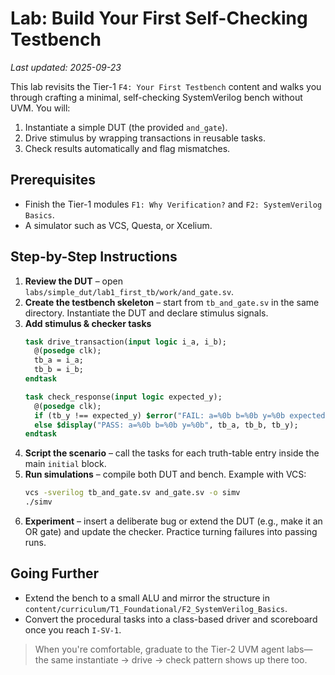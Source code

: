 # Lab: Build Your First Self-Checking Testbench

*Last updated: 2025-09-23*

This lab revisits the Tier-1 `F4: Your First Testbench` content and walks you through crafting a minimal, self-checking SystemVerilog bench without UVM. You will:

1. Instantiate a simple DUT (the provided `and_gate`).
2. Drive stimulus by wrapping transactions in reusable tasks.
3. Check results automatically and flag mismatches.

## Prerequisites
- Finish the Tier-1 modules `F1: Why Verification?` and `F2: SystemVerilog Basics`.
- A simulator such as VCS, Questa, or Xcelium.

## Step-by-Step Instructions
1. **Review the DUT** – open `labs/simple_dut/lab1_first_tb/work/and_gate.sv`.
2. **Create the testbench skeleton** – start from `tb_and_gate.sv` in the same directory. Instantiate the DUT and declare stimulus signals.
3. **Add stimulus & checker tasks**
   ```systemverilog
   task drive_transaction(input logic i_a, i_b);
     @(posedge clk);
     tb_a = i_a;
     tb_b = i_b;
   endtask

   task check_response(input logic expected_y);
     @(posedge clk);
     if (tb_y !== expected_y) $error("FAIL: a=%0b b=%0b y=%0b expected=%0b", tb_a, tb_b, tb_y, expected_y);
     else $display("PASS: a=%0b b=%0b y=%0b", tb_a, tb_b, tb_y);
   endtask
   ```
4. **Script the scenario** – call the tasks for each truth-table entry inside the main `initial` block.
5. **Run simulations** – compile both DUT and bench. Example with VCS:
   ```bash
   vcs -sverilog tb_and_gate.sv and_gate.sv -o simv
   ./simv
   ```
6. **Experiment** – insert a deliberate bug or extend the DUT (e.g., make it an OR gate) and update the checker. Practice turning failures into passing runs.

## Going Further
- Extend the bench to a small ALU and mirror the structure in `content/curriculum/T1_Foundational/F2_SystemVerilog_Basics`.
- Convert the procedural tasks into a class-based driver and scoreboard once you reach `I-SV-1`.

> When you're comfortable, graduate to the Tier-2 UVM agent labs—the same instantiate → drive → check pattern shows up there too.
